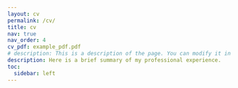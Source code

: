 ```yaml
---
layout: cv
permalink: /cv/
title: cv
nav: true
nav_order: 4
cv_pdf: example_pdf.pdf
# description: This is a description of the page. You can modify it in 'pages/_cv.md'. You can also change or remove the top pdf download button.
description: Here is a brief summary of my professional experience. 
toc:
  sidebar: left
---
```

